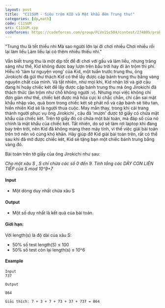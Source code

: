 ```yaml
---
layout: post
title:  "C11SUM - Siêu trộm KID và Mật khẩu đêm Trung thu!"
categories: [dp,math]
code: C11SUM
src: C11SUM.cpp
codeforces: https://codeforces.com/group/FLVn1Sc504/contest/274805/problem/W
---
```



"Trung thu là tết thiếu nhi
Mà sao người lớn lại đi chơi nhiều
Chơi nhiều rồi lại làm liều
Làm liều lại có thêm nhiều thiếu nhi."

Vẫn biết trung thu là một dịp tốt để đi chơi với gấu và làm liều, nhưng trăng sáng như thế, Kid không được bay lượn trên bầu trời hay đi ăn trộm thì phí. Hiểu rõ 'tâm tư nguyện vọng' của Kid, một tuần trước trung thu, ông Jirokichi đã gửi thư thách Kid có thể lấy được cặp bánh trung thu bằng vàng nguyên chất của mình. Và tất nhiên, như mọi khi, Kid nhận lời và giờ cậu đang hí hoáy chiếc két để lấy được cặp bánh trung thu mà ông Jirokichi đã thách thức (ăn trộm như chỗ không người :v). Nhưng mọi việc không chỉ đơn giản như thế, chiếc két được mã hóa cực kì chắc chắn, chỉ cần sai mật khẩu nhập vào, quả bom trong chiếc két sẽ phát nổ và cặp bánh sẽ tiêu tan, hiển nhiên Kid sẽ là người thua cuộc. May mắn thay, trong khi cải trang thành người phục vụ ông Jirokichi , cậu đã 'mượn' được tờ giấy có chứa mật khẩu của chiếc két. Trên tờ giấy đó có chứa một bài toán, mà đáp số của nó chính là mật khẩu của chiếc két. Tất nhiên, do sợ sẽ làm rơi laptop khi đang bay trên trời, nên Kid đã không mang theo máy tính, vì thế việc giải bài toán trên trở nên vô cùng khó khăn. Hãy giúp đỡ Kid giải bài toán trên, rất có thể sau khi đã mở được chiếc két, Kid sẽ tặng bạn một chiếc bánh trung bằng vàng đó.

Bài toán trên tờ giấy của ông Jirokichi như sau:

_Cho một xâu S , S chỉ chứa các số 0 đến 9. Tính tổng các DÃY CON LIÊN TIẾP của S mod 10^9+7_

#### Input

+ Một dòng duy nhất chứa xâu S

#### Output

+ Một số duy nhất là kết quả của bài toán.

#### Giới hạn:

Với length(s) là độ dài của xâu S:

+ 50% số test length(S) ≤ 100
+ 50% số test còn lại length(s) ≤ 10^6

#### Example

```
Input
737

Output

864

Giải thích: 7 + 3 + 7 + 73 + 37 + 737 = 864
```

<!--more-->

